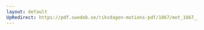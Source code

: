 ```yaml
---
layout: default
UpRedirect: https://pdf.swedeb.se/riksdagen-motions-pdf/1867/mot_1867__ak__00249.pdf
---
```

